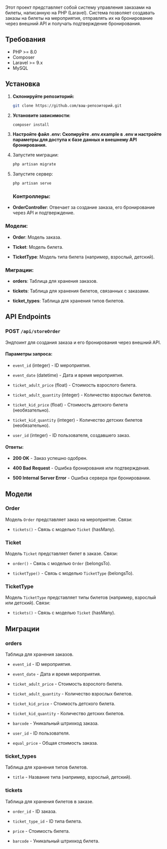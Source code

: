 Этот проект представляет собой систему управления заказами на билеты, написанную на PHP (Laravel). Система позволяет создавать заказы на билеты на мероприятия, отправлять их на бронирование через внешний API и получать подтверждение бронирования.
## Требования

- PHP >= 8.0
- Composer
- Laravel >= 9.x
- MySQL

## Установка

1. **Склонируйте репозиторий:**
   ```bash
   git clone https://github.com/ваш-репозиторий.git
   ```
2. **Установите зависимости:**
    ```bash
    composer install
    ```
3.  **Настройте файл .env: Скопируйте .env.example в .env и настройте параметры для доступа к базе данных и внешнему API бронирования.**
4.  Запустите миграции:
    ```bash
    php artisan migrate
    ```

5. Запустите сервер:
    ```bash
   php artisan serve
    ```

    ### Контроллеры:

- **OrderController**: Отвечает за создание заказа, его бронирование через API и подтверждение.
    

### Модели:

- **Order**: Модель заказа.
    
- **Ticket**: Модель билета.
    
- **TicketType**: Модель типа билета (например, взрослый, детский).
    

### Миграции:

- **orders**: Таблица для хранения заказов.
    
- **tickets**: Таблица для хранения билетов, связанных с заказами.
    
- **ticket_types**: Таблица для хранения типов билетов.
    

## API Endpoints

### POST `/api/storeOrder`

Эндпоинт для создания заказа и его бронирования через внешний API.

#### Параметры запроса:

- `event_id` (integer) - ID мероприятия.
    
- `event_date` (datetime) - Дата и время мероприятия.
    
- `ticket_adult_price` (float) - Стоимость взрослого билета.
    
- `ticket_adult_quantity` (integer) - Количество взрослых билетов.
    
- `ticket_kid_price` (float) - Стоимость детского билета (необязательно).
    
- `ticket_kid_quantity` (integer) - Количество детских билетов (необязательно).
    
- `user_id` (integer) - ID пользователя, создавшего заказ.
    

#### Ответы:

- **200 OK** - Заказ успешно одобрен.
    
- **400 Bad Request** - Ошибка бронирования или подтверждения.
    
- **500 Internal Server Error** - Ошибка сервера при бронировании.
    

## Модели

### Order

Модель `Order` представляет заказ на мероприятие. Связи:

- `tickets()` - Связь с моделью `Ticket` (hasMany).
    

### Ticket

Модель `Ticket` представляет билет в заказе. Связи:

- `order()` - Связь с моделью `Order` (belongsTo).
    
- `ticketType()` - Связь с моделью `TicketType` (belongsTo).
    

### TicketType

Модель `TicketType` представляет типы билетов (например, взрослый или детский). Связи:

- `tickets()` - Связь с моделью `Ticket` (hasMany).
    

## Миграции

### orders

Таблица для хранения заказов.

- `event_id` - ID мероприятия.
    
- `event_date` - Дата и время мероприятия.
    
- `ticket_adult_price` - Стоимость взрослого билета.
    
- `ticket_adult_quantity` - Количество взрослых билетов.
    
- `ticket_kid_price` - Стоимость детского билета.
    
- `ticket_kid_quantity` - Количество детских билетов.
    
- `barcode` - Уникальный штрихкод заказа.
    
- `user_id` - ID пользователя.
    
- `equal_price` - Общая стоимость заказа.
    

### ticket_types

Таблица для хранения типов билетов.

- `title` - Название типа (например, взрослый, детский).
    

### tickets

Таблица для хранения билетов в заказе.

- `order_id` - ID заказа.
    
- `ticket_type_id` - ID типа билета.
    
- `price` - Стоимость билета.
    
- `barcode` - Уникальный штрихкод билета.
